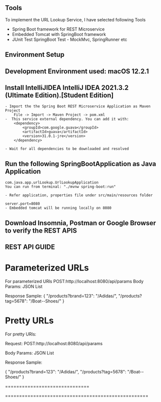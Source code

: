 ## Tools
To implement the  URL Lookup Service, I have selected following Tools

- Spring Boot framework for REST Microservice
- Embedded Tomcat with SpringBoot framework
- JUnit Test SpringBoot Test - MockMvc, SpringRunner etc

## Environment Setup

## Development Environment used: macOS 12.2.1



## Install IntelliJIDEA IntelliJ IDEA 2021.3.2 (Ultimate Edition).[Student Edition]

	- Import the the Spring Boot REST Microservice Application as Maven Project 
		File -> Import -> Maven Project -> pom.xml
    -  This service external dependency. You can add it with:
        <dependency>
            <groupId>com.google.guava</groupId>
            <artifactId>guava</artifactId>
            <version>31.0.1-jre</version>
        </dependency>
	
	- Wait for all dependencies to be downloaded and resolved

## Run the following SpringBootApplication as Java Application
	com.java.app.urlLookup.UrlLookupApplication
    You can run from terminal: "./mvnw spring-boot:run"

    - Refer application, properties file under src/main/resources folder

	server.port=8080
	- Embedded tomcat will be running locally on 8080

## Download Insomnia, Postman or Google Browser to verify the REST APIS

## REST API GUIDE


Parameterized URLs
===============================

For parameterized URls
POST:http://localhost:8080/api/params
Body Params: JSON List

Response Sample:
{
"/products?brand=123": "/Adidas/",
"/products?tag=5678": "/Boat--Shoes/"
}


Pretty URLs
============================

For pretty URls:

Request: POST:http://localhost:8080/api/params

Body Params: JSON List

Response Sample:

{
"/products?brand=123": "/Adidas/",
"/products?tag=5678": "/Boat--Shoes/"
}

==============================

===================================================
